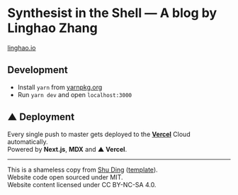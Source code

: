 # Synthesist in the Shell — A blog by Linghao Zhang

[linghao.io](https://linghao.io)

## Development

- Install `yarn` from [yarnpkg.org](https://yarnpkg.org)
- Run `yarn dev` and open `localhost:3000`

## ▲ Deployment

Every single push to master gets deployed to the **[Vercel](https://vercel.com)** Cloud automatically.  
Powered by **Next.js**, **MDX** and **▲ Vercel**.

---

This is a shameless copy from [Shu Ding](https://github.com/shuding) ([template](https://github.com/shuding/blog-template)).  
Website code open sourced under MIT.  
Website content licensed under CC BY-NC-SA 4.0.
